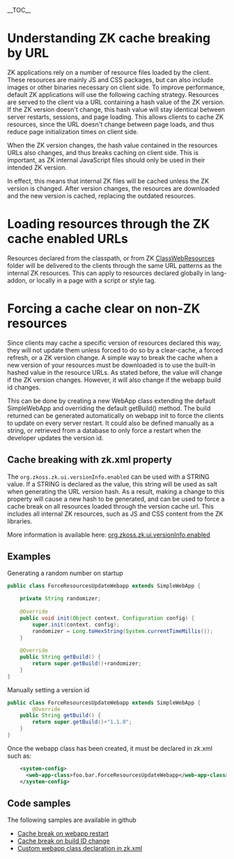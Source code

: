 \_\_TOC\_\_

# Understanding ZK cache breaking by URL

ZK applications rely on a number of resource files loaded by the client.
These resources are mainly JS and CSS packages, but can also include
images or other binaries necessary on client side. To improve
performance, default ZK applications will use the following caching
strategy. Resources are served to the client via a URL containing a hash
value of the ZK version. If the ZK version doesn't change, this hash
value will stay identical between server restarts, sessions, and page
loading. This allows clients to cache ZK resources, since the URL
doesn't change between page loads, and thus reduce page initialization
times on client side.

When the ZK version changes, the hash value contained in the resources
URLs also changes, and thus breaks caching on client side. This is
important, as ZK internal JavaScript files should only be used in their
intended ZK version.

In effect, this means that internal ZK files will be cached unless the
ZK version is changed. After version changes, the resources are
downloaded and the new version is cached, replacing the outdated
resources.

# Loading resources through the ZK cache enabled URLs

Resources declared from the classpath, or from ZK
[ClassWebResources](https://www.zkoss.org/wiki/ZK_Configuration_Reference/zk.xml/The_Library_Properties/org.zkoss.web.util.resource.dir)
folder will be delivered to the clients through the same URL patterns as
the internal ZK resources. This can apply to resources declared globally
in lang-addon, or locally in a page with a script or style tag.

# Forcing a cache clear on non-ZK resources

Since clients may cache a specific version of resources declared this
way, they will not update them unless forced to do so by a clear-cache,
a forced refresh, or a ZK version change. A simple way to break the
cache when a new version of your resources must be downloaded is to use
the built-in hashed value in the resource URLs. As stated before, the
value will change if the ZK version changes. However, it will also
change if the webapp build id changes.

This can be done by creating a new WebApp class extending the default
SimpleWebApp and overriding the default getBuild() method. The build
returned can be generated automatically on webapp init to force the
clients to update on every server restart. It could also be defined
manually as a string, or retrieved from a database to only force a
restart when the developer updates the version id.

## Cache breaking with zk.xml property

The `org.zkoss.zk.ui.versionInfo.enabled` can be used with a STRING
value. If a STRING is declared as the value, this string will be used as
salt when generating the URL version hash. As a result, making a change
to this property will cause a new hash to be generated, and can be used
to force a cache break on all resources loaded through the version cache
url. This includes all internal ZK resources, such as JS and CSS content
from the ZK libraries.

More information is available here:
[org.zkoss.zk.ui.versionInfo.enabled](ZK_Configuration_Reference/zk.xml/The_Library_Properties/org.zkoss.zk.ui.versionInfo.enabled)

## Examples

Generating a random number on startup

``` java
public class ForceResourcesUpdateWebapp extends SimpleWebApp {

    private String randomizer;
    
    @Override
    public void init(Object context, Configuration config) {
        super.init(context, config);
        randomizer = Long.toHexString(System.currentTimeMillis());
    }
    
    @Override
    public String getBuild() {
        return super.getBuild()+randomizer;
    }
}
```

Manually setting a version id

``` java
public class ForceResourcesUpdateWebapp extends SimpleWebApp {
        @Override
    public String getBuild() {
        return super.getBuild()+"1.1.0";
    }
}
```

Once the webapp class has been created, it must be declared in zk.xml
such as:

``` xml
    <system-config>
      <web-app-class>foo.bar.ForceResourcesUpdateWebapp</web-app-class>
    </system-config>
```

## Code samples

The following samples are available in github

- [Cache break on webapp
  restart](https://github.com/zkoss/zkbooks/blob/master/developersreference/developersreference/src/main/java/org/zkoss/reference/developer/performance/controlcache/ForceResourcesUpdateOnRestartWebapp.java)
- [Cache break on build ID
  change](https://github.com/zkoss/zkbooks/blob/master/developersreference/developersreference/src/main/java/org/zkoss/reference/developer/performance/controlcache/ForceResourcesUpdateOnBuildChangeWebapp.java)
- [Custom webapp class declaration in
  zk.xml](https://github.com/zkoss/zkbooks/blob/master/developersreference/developersreference/src/main/webapp/WEB-INF/zk.xml#L587)
